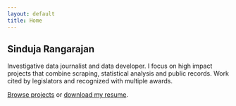 ```yaml
---
layout: default
title: Home
---
```

<section>
  <h1>Sinduja Rangarajan</h1>
  <p class="lead">Investigative data journalist and data developer. I focus on high impact projects that combine scraping, statistical analysis and public records. Work cited by legislators and recognized with multiple awards.</p>
  <p><a href="{{ '/projects/' | relative_url }}">Browse projects</a> or <a href="{{ '/resume/resume.pdf' | relative_url }}" target="_blank" rel="noopener">download my resume</a>.</p>
</section>

